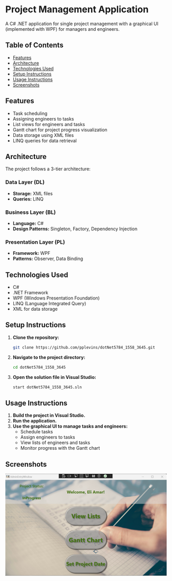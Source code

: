 # Project Management Application

A C# .NET application for single project management with a graphical UI (implemented with WPF) for managers and engineers.

## Table of Contents
- [Features](#features)
- [Architecture](#architecture)
- [Technologies Used](#technologies-used)
- [Setup Instructions](#setup-instructions)
- [Usage Instructions](#usage-instructions)
- [Screenshots](#screenshots)

## Features
- Task scheduling
- Assigning engineers to tasks
- List views for engineers and tasks
- Gantt chart for project progress visualization
- Data storage using XML files
- LINQ queries for data retrieval

## Architecture
The project follows a 3-tier architecture:

### Data Layer (DL)
- **Storage:** XML files
- **Queries:** LINQ

### Business Layer (BL)
- **Language:** C#
- **Design Patterns:** Singleton, Factory, Dependency Injection

### Presentation Layer (PL)
- **Framework:** WPF
- **Patterns:** Observer, Data Binding

## Technologies Used
- C#
- .NET Framework
- WPF (Windows Presentation Foundation)
- LINQ (Language Integrated Query)
- XML for data storage

## Setup Instructions
1. **Clone the repository:**
    ```bash
    git clone https://github.com/pplevins/dotNet5784_1558_3645.git
    ```
2. **Navigate to the project directory:**
    ```bash
    cd dotNet5784_1558_3645
    ```
3. **Open the solution file in Visual Studio:**
    ```bash
    start dotNet5784_1558_3645.sln
    ```

## Usage Instructions
1. **Build the project in Visual Studio.**
2. **Run the application.**
3. **Use the graphical UI to manage tasks and engineers:**
    - Schedule tasks
    - Assign engineers to tasks
    - View lists of engineers and tasks
    - Monitor progress with the Gantt chart

## Screenshots
![Image Alt text](PL/images/projectPreview.png "Project Preview")
